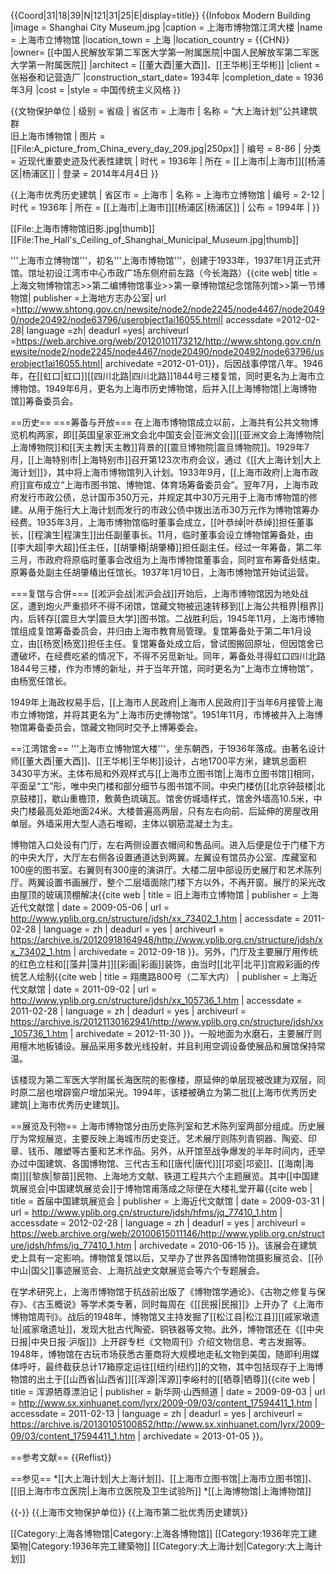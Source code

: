 {{Coord|31|18|39|N|121|31|25|E|display=title}}
{{Infobox Modern Building
|image             = Shanghai City Museum.jpg
|caption           = 上海市博物馆江湾大楼
|name              = 上海市立博物馆
|location_town     = 上海
|location_country  = {{CHN}}
|owner= [[中国人民解放军第二军医大学第一附属医院|中国人民解放军第二军医大学第一附属医院]]
|architect         = [[董大酉|董大酉]]、[[王华彬|王华彬]]
|client            = 张裕泰和记营造厂
|construction_start_date= 1934年
|completion_date   = 1936年3月
|cost              = 
|style             = 中国传统主义风格
}}

{{文物保护单位
| 级别 = 省级
| 省区市 = 上海市
| 名称 = “大上海计划”公共建筑群<br>旧上海市博物馆
| 图片 = [[File:A_picture_from_China_every_day_209.jpg|250px]]
| 编号 = 8-86
| 分类 = 近现代重要史迹及代表性建筑
| 时代 = 1936年
| 所在 = [[上海市|上海市]][[杨浦区|杨浦区]]
| 登录 = 2014年4月4日
}}

{{上海市优秀历史建筑 |
省区市 = 上海市 |
名称 = 上海市立博物馆 |
编号 = 2-12 |
时代 = 1936年 |
所在 = [[上海市|上海市]][[杨浦区|杨浦区]] |
公布 = 1994年 |
}}

[[File:上海市博物馆旧影.jpg|thumb]]
[[File:The_Hall's_Ceiling_of_Shanghai_Municipal_Museum.jpg|thumb]]

'''上海市立博物馆'''，初名'''上海市博物馆'''，创建于1933年，1937年1月正式开馆。馆址初设江湾市中心市政广场东侧府前左路（今长海路）<ref name="st">{{cite web| title =上海文物博物馆志>>第二编博物馆事业>>第一章博物馆纪念馆陈列馆>>第一节博物馆| publisher =上海地方志办公室| url =http://www.shtong.gov.cn/newsite/node2/node2245/node4467/node20490/node20492/node63796/userobject1ai16055.html| accessdate =2012-02-28| language =zh| deadurl =yes| archiveurl =https://web.archive.org/web/20120101173212/http://www.shtong.gov.cn/newsite/node2/node2245/node4467/node20490/node20492/node63796/userobject1ai16055.html| archivedate =2012-01-01}}</ref>，后因战事停馆八年。1946年，在[[虹口|虹口]][[四川北路|四川北路]]1844号三楼复馆，同时更名为上海市立博物馆。1949年6月，更名为上海市历史博物馆，后并入[[上海博物馆|上海博物馆]]筹备委员会。

==历史==
===筹备与开放===
在上海市博物馆成立以前，上海共有公共文物博览机构两家，即[[英国皇家亚洲文会北中国支会|亚洲文会]][[亚洲文会上海博物院|上海博物院]]和[[天主教|天主教]]背景的[[震旦博物院|震旦博物院]]。1929年7月，[[上海特别市|上海特别市]]召开第123次市府会议，通过《[[大上海计划|大上海计划]]》，其中将上海市博物馆列入计划。1933年9月，[[上海市政府|上海市政府]]宣布成立“上海市图书馆、博物馆、体育场筹备委员会”。翌年7月，上海市政府发行市政公债，总计国币350万元，并规定其中30万元用于上海市博物馆的修建。从用于施行大上海计划而发行的市政公债中拨出法币30万元作为博物馆筹办经费。1935年3月，上海市博物馆临时董事会成立，[[叶恭绰|叶恭绰]]担任董事长，[[程演生|程演生]]出任副董事长。11月，临时董事会设立博物馆筹备处，由[[李大超|李大超]]任主任，[[胡肇椿|胡肇椿]]担任副主任。经过一年筹备，第二年三月，市政府将原临时董事会改组为上海市博物馆董事会，同时宣布筹备处结束。原筹备处副主任胡肇椿出任馆长<ref name="st"/>。1937年1月10日，上海市博物馆开始试运营。

===复馆与合併===
[[淞沪会战|淞沪会战]]开始后，上海市博物馆因为地处战区，遭到炮火严重损坏不得不闭馆，馆藏文物被迅速转移到[[上海公共租界|租界]]内，后转存[[震旦大学|震旦大学]]图书馆。二战胜利后，1945年11月，上海市博物馆组成复馆筹备委员会，并归由上海市教育局管理。复馆筹备处于第二年1月设立，由[[杨宽|杨宽]]担任主任。复馆筹备处成立后，曾试图搬回原址，但因馆舍已遭破坏，在经费吃紧的情况下，不得不另觅新址。同年，筹备处寻得虹口四川北路1844号三楼，作为市博的新址，并于当年开馆，同时更名为“上海市立博物馆”，由杨宽任馆长<ref name="st"/>。

1949年上海政权易手后，[[上海市人民政府|上海市人民政府]]于当年6月接管上海市立博物馆，并将其更名为“上海市历史博物馆”。1951年11月，市博被并入上海博物馆筹备委员会，馆藏文物同时交予上博筹委会<ref name="st"/>。

==江湾馆舍==
'''上海市立博物馆大楼'''，坐东朝西，于1936年落成。由著名设计师[[董大酉|董大酉]]、[[王华彬|王华彬]]设计，占地1700平方米，建筑总面积3430平方米。主体布局和外观样式与[[上海市立图书馆|上海市立图书馆]]相同，平面呈“工”形，唯中央门楼和部分细节与图书馆不同。中央门楼仿[[北京钟鼓楼|北京鼓楼]]，歇山重檐顶，敷黄色琉璃瓦。馆舍仿城墙样式，馆舍外墙高10.5米，中央门楼最高处距地面24米。大楼普遍高两层，只有左右向前、后延伸的房屋改用单层。外墙采用大型人造石堆砌，主体以钢筋混凝土为主。

博物馆入口处设有门厅，左右两侧设置衣帽间和售品间。进入后便是位于门楼下方的中央大厅，大厅左右侧各设置通道达到两翼。左翼设有馆员办公室、库藏室和100座的图书室。右翼则有300座的演讲厅。大楼二层中部设历史展厅和艺术陈列厅。两翼设置书画展厅，整个二层墙面除门楼下方以外，不再开窗。展厅的采光改由屋顶的玻璃顶棚解决<ref>{{cite web | title = 旧上海市立博物馆 | publisher = 上海近代文献馆 | date = 2009-05-06 | url = http://www.yplib.org.cn/structure/jdsh/xx_73402_1.htm | accessdate = 2011-02-28 | language = zh | deadurl = yes | archiveurl = https://archive.is/20120918164948/http://www.yplib.org.cn/structure/jdsh/xx_73402_1.htm | archivedate = 2012-09-18 }}</ref>。另外，门厅及主要展厅用传统的红色立柱和[[藻井|藻井]][[彩画|彩画]]装饰，由当时[[北平|北平]]宫殿彩画的传统艺人绘制<ref>{{cite web | title = 翔鹰路800号（二军大内） | publisher = 上海近代文献馆 | date = 2011-09-02 | url = http://www.yplib.org.cn/structure/jdsh/xx_105736_1.htm | accessdate = 2011-02-28 | language = zh | deadurl = yes | archiveurl = https://archive.is/20121130162941/http://www.yplib.org.cn/structure/jdsh/xx_105736_1.htm | archivedate = 2012-11-30 }}</ref>。一般地面为水磨石，主要展厅则用檀木地板铺设。展品采用多数光线投射，并且利用空调设备使展品和展馆保持常温。

该楼现为第二军医大学附属长海医院的影像楼，原延伸的单层现被改建为双层，同时原二层也增辟窗户增加采光。1994年，该楼被确立为第二批[[上海市优秀历史建筑|上海市优秀历史建筑]]。

==展览及刊物==
上海市博物馆分由历史陈列室和艺术陈列室两部分组成。历史展厅为常规展览，主要反映上海城市历史变迁。艺术展厅则陈列青铜器、陶瓷、印章、钱币、雕塑等古董和艺术作品。另外，从开馆至战争爆发的半年时间内，还举办过中国建筑、各国博物馆、三代古玉和[[唐代|唐代]][[邛瓷|邛瓷]]、[[海南|海南]][[黎族|黎苗]]民物、上海地方文献、铁道工程共六个主题展览。其中[[中国建筑展览会|中国建筑展览会]]于博物馆甫落成之际便在大楼礼堂开幕<ref>{{cite web | title = 首届中国建筑展览会 | publisher = 上海近代文献馆 | date = 2009-03-31 | url = http://www.yplib.org.cn/structure/jdsh/hfms/jq_77410_1.htm | accessdate = 2012-02-28 | language = zh | deadurl = yes | archiveurl = https://web.archive.org/web/20100615011146/http://www.yplib.org.cn/structure/jdsh/hfms/jq_77410_1.htm | archivedate = 2010-06-15 }}</ref>。该展会在建筑史上具有一定影响。博物馆复馆以后，又举办了世界各国博物馆摄影展览会、[[孙中山|国父]]事迹展览会、上海抗战史文献展览会等六个专题展会<ref name="st"/>。

在学术研究上，上海市博物馆于抗战前出版了《博物馆学通论》、《古物之修复与保存》、《古玉概说》等学术类专著，同时每周在《[[民报|民报]]》上开办了《上海市博物馆周刊》。战后的1948年，博物馆又主持发掘了[[松江县|松江县]][[戚家墩遗址|戚家墩遗址]]，发现大批古代陶瓷、铜铁器等文物。此外，博物馆还在《[[中央日报|中央日报·沪版]]》上开辟专栏《文物周刊》介绍文物信息、考古发掘等。1948年，博物馆在古玩市场获悉古董商将大规模地走私文物到美国，随即利用媒体呼吁，最终截获总计17箱原定运往[[纽约|纽约]]的文物，其中包括现存于上海博物馆的出土于[[山西省|山西省]][[浑源|浑源]]李峪村的[[牺尊|牺尊]]<ref>{{cite web | title = 浑源牺尊漂泊记 | publisher = 新华网·山西频道 | date = 2009-09-03 | url = http://www.sx.xinhuanet.com/lyrx/2009-09/03/content_17594411_1.htm | accessdate = 2011-02-13 | language = zh | deadurl = yes | archiveurl = https://archive.is/20130105100852/http://www.sx.xinhuanet.com/lyrx/2009-09/03/content_17594411_1.htm | archivedate = 2013-01-05 }}</ref>。

==参考文献==
{{Reflist}}

==参见==
*[[大上海计划|大上海计划]]、[[上海市立图书馆|上海市立图书馆]]、[[旧上海市市立医院|上海市立医院及卫生试验所]]
*[[上海博物馆|上海博物馆]]

{{-}}
{{上海市文物保护单位}}
{{上海市第二批优秀历史建筑}}

[[Category:上海各博物馆|Category:上海各博物馆]]
[[Category:1936年完工建築物|Category:1936年完工建築物]]
[[Category:大上海计划|Category:大上海计划]]